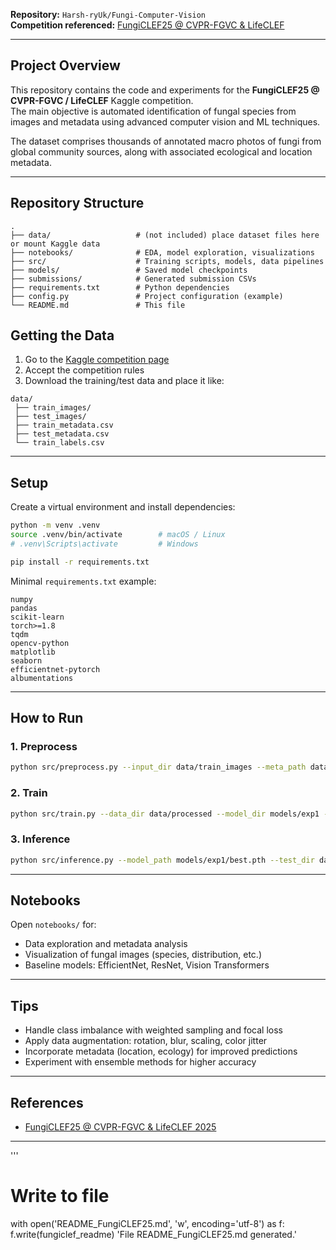 

**Repository:** `Harsh-ryUk/Fungi-Computer-Vision`  
**Competition referenced:** [FungiCLEF25 @ CVPR-FGVC & LifeCLEF](https://www.kaggle.com/competitions/lifeclef-2025-fungiclef)

---

## Project Overview

This repository contains the code and experiments for the **FungiCLEF25 @ CVPR-FGVC / LifeCLEF** Kaggle competition.  
The main objective is automated identification of fungal species from images and metadata using advanced computer vision and ML techniques.

The dataset comprises thousands of annotated macro photos of fungi from global community sources, along with associated ecological and location metadata.

---

## Repository Structure

```
.
├── data/                   # (not included) place dataset files here or mount Kaggle data
├── notebooks/              # EDA, model exploration, visualizations
├── src/                    # Training scripts, models, data pipelines
├── models/                 # Saved model checkpoints
├── submissions/            # Generated submission CSVs
├── requirements.txt        # Python dependencies
├── config.py               # Project configuration (example)
└── README.md               # This file
```

## Getting the Data

1. Go to the [Kaggle competition page](https://www.kaggle.com/competitions/lifeclef-2025-fungiclef)
2. Accept the competition rules
3. Download the training/test data and place it like:

```
data/
 ├── train_images/
 ├── test_images/
 ├── train_metadata.csv
 ├── test_metadata.csv
 └── train_labels.csv
```

---

## Setup

Create a virtual environment and install dependencies:

```bash
python -m venv .venv
source .venv/bin/activate        # macOS / Linux
# .venv\Scripts\activate         # Windows

pip install -r requirements.txt
```

Minimal `requirements.txt` example:

```
numpy
pandas
scikit-learn
torch>=1.8
tqdm
opencv-python
matplotlib
seaborn
efficientnet-pytorch
albumentations
```

---

## How to Run

### 1. Preprocess

```bash
python src/preprocess.py --input_dir data/train_images --meta_path data/train_metadata.csv --output_dir data/processed --config config.py
```

### 2. Train

```bash
python src/train.py --data_dir data/processed --model_dir models/exp1 --epochs 50 --batch-size 32
```

### 3. Inference

```bash
python src/inference.py --model_path models/exp1/best.pth --test_dir data/test_images --meta_path data/test_metadata.csv --output submissions/submission_exp1.csv
```

---

## Notebooks

Open `notebooks/` for:

- Data exploration and metadata analysis
- Visualization of fungal images (species, distribution, etc.)
- Baseline models: EfficientNet, ResNet, Vision Transformers

---

## Tips

- Handle class imbalance with weighted sampling and focal loss
- Apply data augmentation: rotation, blur, scaling, color jitter
- Incorporate metadata (location, ecology) for improved predictions
- Experiment with ensemble methods for higher accuracy

---

## References

- [FungiCLEF25 @ CVPR-FGVC & LifeCLEF 2025](https://www.kaggle.com/competitions/lifeclef-2025-fungiclef)

---
'''

# Write to file
with open('README_FungiCLEF25.md', 'w', encoding='utf-8') as f:
    f.write(fungiclef_readme)
'File README_FungiCLEF25.md generated.'
